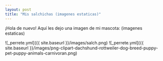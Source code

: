 ```yaml
---
layout: post
title: "Mis salchichas (imagenes estaticas)"
---
```


¡Hola de nuevo! Aquí les dejo una imagen de mi mascota: (imagenes estaticas)


![_perrete.yml]({{ site.baseurl }}/images/salch.png)
![_perrete.yml]({{ site.baseurl }}/images/png-clipart-dachshund-rottweiler-dog-breed-puppy-pet-puppy-animals-carnivoran.png)